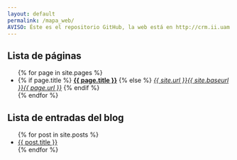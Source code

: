 ```yaml
---
layout: default
permalink: /mapa_web/
AVISO: Éste es el repositorio GitHub, la web está en http://crm.ii.uam.es/
---
```



Lista de páginas
--

<ul>
{% for page in site.pages %}
  <li>
{% if page.title %}
      <b><a href="{{ site.url }}{{ site.baseurl }}{{ page.url }}">{{ page.title }}</a></b>
{% else %}
      <i><a href="{{ site.url }}{{ site.baseurl }}{{ page.url }}">{{ site.url }}{{ site.baseurl }}{{ page.url }}</a></i>
{% endif %}
  </li>
{% endfor %}
</ul>


Lista de entradas del blog
--

<ul>
{% for post in site.posts %}
  <li>
      <a href="{{ post.url | prepend: site.baseurl }}">{{ post.title }}</a>
  </li>
{% endfor %}
</ul>

